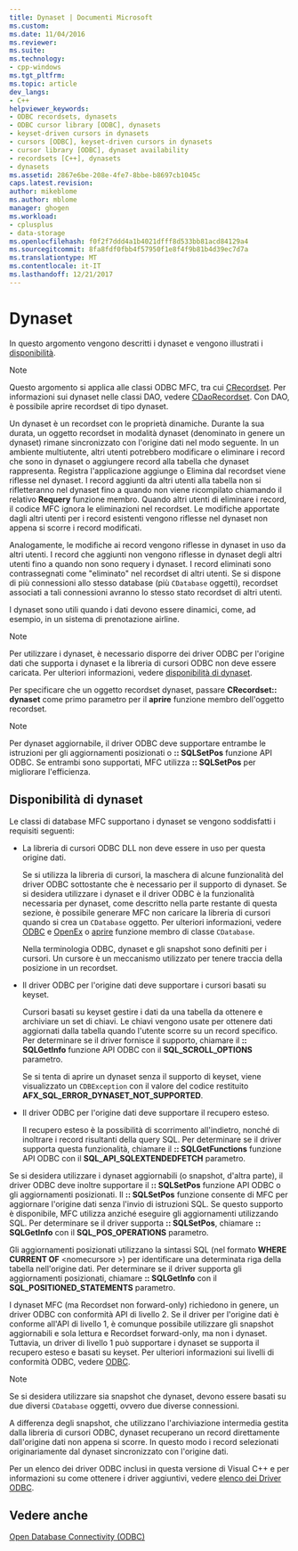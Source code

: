 ```yaml
---
title: Dynaset | Documenti Microsoft
ms.custom: 
ms.date: 11/04/2016
ms.reviewer: 
ms.suite: 
ms.technology:
- cpp-windows
ms.tgt_pltfrm: 
ms.topic: article
dev_langs:
- C++
helpviewer_keywords:
- ODBC recordsets, dynasets
- ODBC cursor library [ODBC], dynasets
- keyset-driven cursors in dynasets
- cursors [ODBC], keyset-driven cursors in dynasets
- cursor library [ODBC], dynaset availability
- recordsets [C++], dynasets
- dynasets
ms.assetid: 2867e6be-208e-4fe7-8bbe-b8697cb1045c
caps.latest.revision: 
author: mikeblome
ms.author: mblome
manager: ghogen
ms.workload:
- cplusplus
- data-storage
ms.openlocfilehash: f0f2f7ddd4a1b4021dfff8d533bb81acd84129a4
ms.sourcegitcommit: 8fa8fdf0fbb4f57950f1e8f4f9b81b4d39ec7d7a
ms.translationtype: MT
ms.contentlocale: it-IT
ms.lasthandoff: 12/21/2017
---
```

# <a name="dynaset"></a>Dynaset
In questo argomento vengono descritti i dynaset e vengono illustrati i [disponibilità](#_core_availability_of_dynasets).  
  
> [!NOTE]
>  Questo argomento si applica alle classi ODBC MFC, tra cui [CRecordset](../../mfc/reference/crecordset-class.md). Per informazioni sui dynaset nelle classi DAO, vedere [CDaoRecordset](../../mfc/reference/cdaorecordset-class.md). Con DAO, è possibile aprire recordset di tipo dynaset.  
  
 Un dynaset è un recordset con le proprietà dinamiche. Durante la sua durata, un oggetto recordset in modalità dynaset (denominato in genere un dynaset) rimane sincronizzato con l'origine dati nel modo seguente. In un ambiente multiutente, altri utenti potrebbero modificare o eliminare i record che sono in dynaset o aggiungere record alla tabella che dynaset rappresenta. Registra l'applicazione aggiunge o Elimina dal recordset viene riflesse nel dynaset. I record aggiunti da altri utenti alla tabella non si rifletteranno nel dynaset fino a quando non viene ricompilato chiamando il relativo **Requery** funzione membro. Quando altri utenti di eliminare i record, il codice MFC ignora le eliminazioni nel recordset. Le modifiche apportate dagli altri utenti per i record esistenti vengono riflesse nel dynaset non appena si scorre i record modificati.  
  
 Analogamente, le modifiche ai record vengono riflesse in dynaset in uso da altri utenti. I record che aggiunti non vengono riflesse in dynaset degli altri utenti fino a quando non sono requery i dynaset. I record eliminati sono contrassegnati come "eliminato" nel recordset di altri utenti. Se si dispone di più connessioni allo stesso database (più `CDatabase` oggetti), recordset associati a tali connessioni avranno lo stesso stato recordset di altri utenti.  
  
 I dynaset sono utili quando i dati devono essere dinamici, come, ad esempio, in un sistema di prenotazione airline.  
  
> [!NOTE]
>  Per utilizzare i dynaset, è necessario disporre dei driver ODBC per l'origine dati che supporta i dynaset e la libreria di cursori ODBC non deve essere caricata. Per ulteriori informazioni, vedere [disponibilità di dynaset](#_core_availability_of_dynasets).  
  
 Per specificare che un oggetto recordset dynaset, passare **CRecordset:: dynaset** come primo parametro per il **aprire** funzione membro dell'oggetto recordset.  
  
> [!NOTE]
>  Per dynaset aggiornabile, il driver ODBC deve supportare entrambe le istruzioni per gli aggiornamenti posizionati o **:: SQLSetPos** funzione API ODBC. Se entrambi sono supportati, MFC utilizza **:: SQLSetPos** per migliorare l'efficienza.  
  
##  <a name="_core_availability_of_dynasets"></a>Disponibilità di dynaset  
 Le classi di database MFC supportano i dynaset se vengono soddisfatti i requisiti seguenti:  
  
-   La libreria di cursori ODBC DLL non deve essere in uso per questa origine dati.  
  
     Se si utilizza la libreria di cursori, la maschera di alcune funzionalità del driver ODBC sottostante che è necessario per il supporto di dynaset. Se si desidera utilizzare i dynaset e il driver ODBC è la funzionalità necessaria per dynaset, come descritto nella parte restante di questa sezione, è possibile generare MFC non caricare la libreria di cursori quando si crea un `CDatabase` oggetto. Per ulteriori informazioni, vedere [ODBC](../../data/odbc/odbc-basics.md) e [OpenEx](../../mfc/reference/cdatabase-class.md#openex) o [aprire](../../mfc/reference/cdatabase-class.md#open) funzione membro di classe `CDatabase`.  
  
     Nella terminologia ODBC, dynaset e gli snapshot sono definiti per i cursori. Un cursore è un meccanismo utilizzato per tenere traccia della posizione in un recordset.  
  
-   Il driver ODBC per l'origine dati deve supportare i cursori basati su keyset.  
  
     Cursori basati su keyset gestire i dati da una tabella da ottenere e archiviare un set di chiavi. Le chiavi vengono usate per ottenere dati aggiornati dalla tabella quando l'utente scorre su un record specifico. Per determinare se il driver fornisce il supporto, chiamare il **:: SQLGetInfo** funzione API ODBC con il **SQL_SCROLL_OPTIONS** parametro.  
  
     Se si tenta di aprire un dynaset senza il supporto di keyset, viene visualizzato un `CDBException` con il valore del codice restituito **AFX_SQL_ERROR_DYNASET_NOT_SUPPORTED**.  
  
-   Il driver ODBC per l'origine dati deve supportare il recupero esteso.  
  
     Il recupero esteso è la possibilità di scorrimento all'indietro, nonché di inoltrare i record risultanti della query SQL. Per determinare se il driver supporta questa funzionalità, chiamare il **:: SQLGetFunctions** funzione API ODBC con il **SQL_API_SQLEXTENDEDFETCH** parametro.  
  
 Se si desidera utilizzare i dynaset aggiornabili (o snapshot, d'altra parte), il driver ODBC deve inoltre supportare il **:: SQLSetPos** funzione API ODBC o gli aggiornamenti posizionati. Il **:: SQLSetPos** funzione consente di MFC per aggiornare l'origine dati senza l'invio di istruzioni SQL. Se questo supporto è disponibile, MFC utilizza anziché eseguire gli aggiornamenti utilizzando SQL. Per determinare se il driver supporta **:: SQLSetPos**, chiamare **:: SQLGetInfo** con il **SQL_POS_OPERATIONS** parametro.  
  
 Gli aggiornamenti posizionati utilizzano la sintassi SQL (nel formato **WHERE CURRENT OF** \<nomecursore >) per identificare una determinata riga della tabella nell'origine dati. Per determinare se il driver supporta gli aggiornamenti posizionati, chiamare **:: SQLGetInfo** con il **SQL_POSITIONED_STATEMENTS** parametro.  
  
 I dynaset MFC (ma Recordset non forward-only) richiedono in genere, un driver ODBC con conformità API di livello 2. Se il driver per l'origine dati è conforme all'API di livello 1, è comunque possibile utilizzare gli snapshot aggiornabili e sola lettura e Recordset forward-only, ma non i dynaset. Tuttavia, un driver di livello 1 può supportare i dynaset se supporta il recupero esteso e basati su keyset. Per ulteriori informazioni sui livelli di conformità ODBC, vedere [ODBC](../../data/odbc/odbc-basics.md).  
  
> [!NOTE]
>  Se si desidera utilizzare sia snapshot che dynaset, devono essere basati su due diversi `CDatabase` oggetti, ovvero due diverse connessioni.  
  
 A differenza degli snapshot, che utilizzano l'archiviazione intermedia gestita dalla libreria di cursori ODBC, dynaset recuperano un record direttamente dall'origine dati non appena si scorre. In questo modo i record selezionati originariamente dal dynaset sincronizzato con l'origine dati.  
  
 Per un elenco dei driver ODBC inclusi in questa versione di Visual C++ e per informazioni su come ottenere i driver aggiuntivi, vedere [elenco dei Driver ODBC](../../data/odbc/odbc-driver-list.md).  
  
## <a name="see-also"></a>Vedere anche  
 [Open Database Connectivity (ODBC)](../../data/odbc/open-database-connectivity-odbc.md)